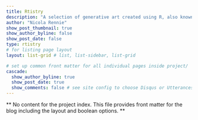 ```yaml
---
title: Rtistry
description: "A selection of generative art created using R, also known as #rtistry. You can also view my generative artwork on instagram: nrennie_aRt."
author: "Nicola Rennie"
show_post_thumbnail: true
show_author_byline: false
show_post_date: false
type: rtistry
# for listing page layout
layout: list-grid # list, list-sidebar, list-grid

# set up common front matter for all individual pages inside project/
cascade:    
  show_author_byline: true
  show_post_date: true
  show_comments: false # see site config to choose Disqus or Utterances
---
```


** No content for the project index. This file provides front matter for the blog including the layout and boolean options. **
